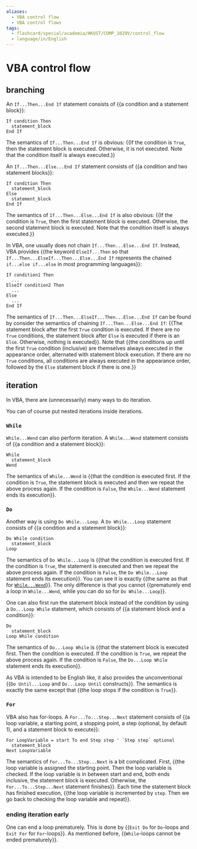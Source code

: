 ```yaml
---
aliases:
  - VBA control flow
  - VBA control flows
tags:
  - flashcard/special/academia/HKUST/COMP_1029V/control_flow
  - language/in/English
---
```


# VBA control flow

## branching

An `If...Then...End If` statement consists of {{a condition and a statement block}}: <!--SR:!2024-12-22,250,330-->

```VB
If condition Then
  statement_block
End If
```

The semantics of `If...Then...End If` is obvious: {{If the condition is `True`, then the statement block is executed. Otherwise, it is not executed. Note that the condition itself is always executed.}} <!--SR:!2024-12-30,252,330-->

An `If...Then...Else...End If` statement consists of {{a condition and two statement blocks}}: <!--SR:!2025-02-28,301,330-->

```VB
If condition Then
  statement_block
Else
  statement_block
End If
```

The semantics of `If...Then...Else...End If` is also obvious: {{If the condition is `True`, then the first statement block is executed. Otherwise, the second statement block is executed. Note that the condition itself is always executed.}} <!--SR:!2025-01-05,244,321-->

In VBA, one usually does not chain `If...Then...Else...End If`. Instead, VBA provides {{the keyword `ElseIf...Then` so that `If...Then...ElseIf...Then...Else...End If` represents the chained `if...else if...else` in most programming languages}}: <!--SR:!2024-09-26,162,301-->

```VB
If condition1 Then
  ...
ElseIf condition2 Then
  ...
Else
  ...
End If
```

The semantics of `If...Then...ElseIf...Then...Else...End If` can be found by consider the semantics of chaining `If...Then...Else...End If`: {{The statement block after the first `True` condition is executed. If there are no `True` conditions, the statement block after `Else` is executed if there is an `Else`. Otherwise, nothing is executed}}. Note that {{the conditions up until the first `True` condition (inclusive) are themselves always executed in the appearance order, alternated with statement block execution. If there are no `True` conditions, all conditions are always executed in the appearance order, followed by the `Else` statement block if there is one.}} <!--SR:!2024-10-08,174,310!2024-10-18,179,309-->

## iteration

In VBA, there are (unnecessarily) many ways to do iteration.

You can of course put nested iterations inside iterations.

### `While`

`While...Wend` can also perform iteration. A `While...Wend` statement consists of {{a condition and a statement block}}: <!--SR:!2024-12-12,222,310-->

```VB
While
  statement_block
Wend
```

The semantics of `While...Wend` is {{that the condition is executed first. If the condition is `True`, the statement block is executed and then we repeat the above process again. If the condition is `False`, the `While...Wend` statement ends its execution}}. <!--SR:!2024-12-18,244,330-->

### `Do`

Another way is using `Do While...Loop`. A `Do While...Loop` statement consists of {{a condition and a statement block}}: <!--SR:!2024-11-28,232,330-->

```VB
Do While condition
  statement_block
Loop
```

The semantics of `Do While...Loop` is {{that the condition is executed first. If the condition is `True`, the statement is executed and then we repeat the above process again. If the condition is `False`, the `Do While...Loop` statement ends its execution}}. You can see it is exactly {{the same as that for [`While...Wend`](#`While`)}}. The only difference is that you cannot {{prematurely end a loop in `While...Wend`, while you can do so for `Do While...Loop`}}. <!--SR:!2025-01-10,246,321!2024-12-22,230,321!2025-02-09,203,281-->

One can also first run the statement block instead of the condition by using a `Do...Loop While` statement, which consists of {{a statement block and a condition}}: <!--SR:!2024-09-18,156,301-->

```VB
Do
  statement_block
Loop While condition
```

The semantics of `Do...Loop While` is {{that the statement block is executed first. Then the condition is executed. If the condition is `True`, we repeat the above process again. If the condition is `False`, the `Do...Loop While` statement ends its execution}}. <!--SR:!2024-10-09,177,310-->

As VBA is intended to be English like, it also provides the unconventional {{`Do Until...Loop` and `Do...Loop Until` constructs}}. The semantics is exactly the same except that {{the loop stops if the condition is `True`}}. <!--SR:!2025-01-11,247,321!2024-12-19,241,321-->

### `For`

VBA also has for-loops. A `For...To...Step...Next` statement consists of {{a loop variable, a starting point, a stopping point, a step (optional, by default 1), and a statement block to execute}}: <!--SR:!2024-09-17,155,301-->

```VB
For LoopVariable = start To end Step step ' `Step step` optional
  statement_block
Next LoopVariable
```

The semantics of `For...To...Step...Next` is a bit complicated. First, {{the loop variable is assigned the starting point. Then the loop variable is checked. If the loop variable is in between start and end, both ends inclusive, the statement block is executed. Otherwise, the `For...To...Step...Next` statement finishes}}. Each time the statement block has finished execution, {{the loop variable is incremented by `step`. Then we go back to checking the loop variable and repeat}}. <!--SR:!2024-09-22,159,301!2024-12-26,234,321-->

### ending iteration early

One can end a loop prematurely. This is done by {{`Exit Do` for `Do`-loops and `Exit For` for `For`-loops}}. As mentioned before, {{`While`-loops cannot be ended prematurely}}. <!--SR:!2024-10-27,188,310!2024-12-03,229,321-->
